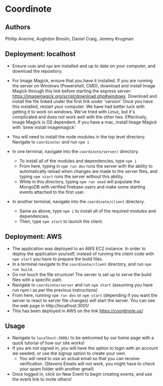 # Coordinote

## Authors

Phillip Anerine, Aughdon Breslin, Daniel Craig, Jeremy Krugman

## Deployment: localhost

- Ensure `node` and `npm` are installed and up to date on your computer, and download the repository.
- For Image Magick, ensure that you have it installed. If you are running the server on Windows (Powershell, CMD), download and install Image Magick through this link before starting the express server: https://imagemagick.org/script/download.php#windows. Download and install the file linked under the first link under 'version'
Once you have this installed, restart your computer. We have had better luck with getting it to work on windows. We've tried with Linux, but it's complicated and does not work well with the other two. Effectively, Image Magick is OS dependent.
If you have a mac, install Image Magick with 'brew install imagemagick'
- You will need to install the node modules in the top level directory. Navigate to `coordinote/` and run `npm i`

- In one terminal, navigate into the `coordinote/server/` directory. 
  - To install all of the modules and dependencies, type `npm i`
  - From here, typing in `npm run dev` runs the server with the ability to automatically reload when changes are made to the server files, and typing `npm start` runs the server without this ability.
  - While in this directory, typing `npm run seed` will populate the MongoDB with verified firebase users and make some starting events attached to the first user. 
- In another terminal, navigate into the `coordinote/client` directory.
  - Same as above, type `npm i` to install all of the required modules and dependencies.
  - Then, type `npm start` to launch the client.

## Deployment: AWS
- The application was deployed to an AWS EC2 instance. In order to deploy the application yourself, instead of running the client code with `npm start` you have to prepare the build files. 
- In a terminal navigate to the `coordinote/client` directory, and run `npm run build`. 
- Do not touch the file structure! The server is set up to serve the build files with a specific path. 
- Navigate to `coordinote/server` and run `npm start` (assuming you have run npm i as per the previous instructions)
- From here, running `npm run dev` or `npm start` (depending if you want the server to react to server file changes) will start the server. You
can see the web page in http://localhost:3001/ 
- This has been deployed in AWS on the link https://coordinote.us/

## Usage

- Navigate to `localhost:3000/` to be welcomed by our home page with a quick tutorial of how our site works!
- If you are not signed in, you will have the option to login with an account we seeded, or use the signup option to create your own. 
  - You will need to use an actual email so that you can receive verification. (Stevens Emails will not work, you might have to check your spam
  folder with another gmail)
- Once logged in, click on New Event to begin creating events, and use the event link to invite others!
